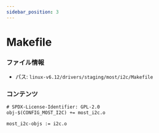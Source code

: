 ```yaml
---
sidebar_position: 3
---
```

# Makefile

### ファイル情報

- パス: `linux-v6.12/drivers/staging/most/i2c/Makefile`

### コンテンツ

```txt
# SPDX-License-Identifier: GPL-2.0
obj-$(CONFIG_MOST_I2C) += most_i2c.o

most_i2c-objs := i2c.o

```
